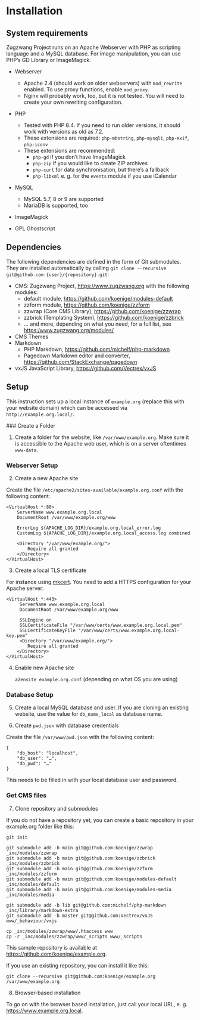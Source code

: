 <!--
# zzwrap
# preparation of install
#
# Part of »Zugzwang Project«
# https://www.zugzwang.org/modules/zzwrap
#
# @author Gustaf Mossakowski <gustaf@koenige.org>
# @copyright Copyright © 2024-2025 Gustaf Mossakowski
# @license http://opensource.org/licenses/lgpl-3.0.html LGPL-3.0
#
-->

# Installation

## System requirements

Zugzwang Project runs on an Apache Webserver with PHP as scripting
language and a MySQL database. For image manipulation, you can use PHP’s
GD Library or ImageMagick.

- Webserver
  - Apache 2.4 (should work on older webservers) with `mod_rewrite`
  enabled. To use proxy functions, enable `mod_proxy`.
  - Nginx will probably work, too, but it is not tested. You will need
  to create your own rewriting configuration.

- PHP
  - Tested with PHP 8.4. If you need to run older versions, it should
  work with versions as old as 7.2.
  - These extensions are required: `php-mbstring`, `php-mysqli`,
  `php-exif`, `php-iconv`
  - These extensions are recommended:
    - `php-gd` if you don’t have ImageMagick
    - `php-zip` if you would like to create ZIP archives
    - `php-curl` for data synchronisation, but there’s a fallback
    - `php-libxml` e. g. for the `events` module if you use iCalendar

- MySQL
  - MySQL 5.7, 8 or 9 are supported
  - MariaDB is supported, too

- ImageMagick
- GPL Ghostscript

## Dependencies

The following dependencies are defined in the form of Git submodules.
They are installed automatically by calling `git clone --recursive
git@github.com:{user}/{repository}.git`:

* CMS: Zugzwang Project, <https://www.zugzwang.org> with the following
modules:
  * default module, <https://github.com/koenige/modules-default>
  * zzform module, <https://github.com/koenige/zzform>
  * zzwrap (Core CMS Library), <https://github.com/koenige/zzwrap>
  * zzbrick (Templating System), <https://github.com/koenige/zzbrick>
  * … and more, depending on what you need, for a full list, see
  <https:/www.zugzwang.org/modules/>
* CMS Themes
* Markdown
  * PHP Markdown, <https://github.com/michelf/php-markdown>
  * Pagedown Markdown editor and converter,
  <https://github.com/StackExchange/pagedown>
* vxJS JavaScript Library, <https://github.com/Vectrex/vxJS>

## Setup

This instruction sets up a local instance of `example.org` (replace this
with your website domain) which can be accessed via
`http://example.org.local/`.

### Create a Folder

1. Create a folder for the website, like `/var/www/example.org`. Make
sure it is accessible to the Apache web user, which is on a server
oftentimes `www-data`.

### Webserver Setup

2. Create a new Apache site

Create the file `/etc/apache2/sites-available/example.org.conf` with
the following content:

    <VirtualHost *:80>
        ServerName www.example.org.local
        DocumentRoot /var/www/example.org/www

        ErrorLog ${APACHE_LOG_DIR}/example.org.local_error.log
        CustomLog ${APACHE_LOG_DIR}/example.org.local_access.log combined

        <Directory "/var/www/example.org/">
            Require all granted
        </Directory>
    </VirtualHost>

3. Create a local TLS certificate

For instance using [mkcert](https://github.com/FiloSottile/mkcert). You
need to add a HTTPS configuration for your Apache server:

	<VirtualHost *:443>
		 ServerName www.example.org.local
		 DocumentRoot /var/www/example.org/www
	
		 SSLEngine on
		 SSLCertificateFile "/var/www/certs/www.example.org.local.pem"
		 SSLCertificateKeyFile "/var/www/certs/www.example.org.local-key.pem"
		 <Directory "/var/www/example.org/">
			Require all granted
		</Directory>
	</VirtualHost>

4. Enable new Apache site

   `a2ensite example.org.conf` (depending on what OS you are using)

### Database Setup

5. Create a local MySQL database and user. If you are cloning an
existing website, use the value for `db_name_local` as database name.

6.  Create `pwd.json` with database credentials

Create the file `/var/www/pwd.json` with the following content:

    {
        "db_host": "localhost",
        "db_user": "…",
        "db_pwd": "…"
    }

This needs to be filled in with your local database user and password.

### Get CMS files

7. Clone repository and submodules

If you do not have a repository yet, you can create a basic repository
in your example.org folder like this:

    git init

    git submodule add -b main git@github.com:koenige/zzwrap _inc/modules/zzwrap
    git submodule add -b main git@github.com:koenige/zzbrick _inc/modules/zzbrick
    git submodule add -b main git@github.com:koenige/zzform _inc/modules/zzform
    git submodule add -b main git@github.com:koenige/modules-default _inc/modules/default
    git submodule add -b main git@github.com:koenige/modules-media _inc/modules/media

    git submodule add -b lib git@github.com:michelf/php-markdown _inc/library/markdown-extra
    git submodule add -b master git@github.com:Vectrex/vxJS www/_behaviour/vxjs

    cp _inc/modules/zzwrap/www/.htaccess www
    cp -r _inc/modules/zzwrap/www/_scripts www/_scripts

This sample repository is available at
<https://github.com/koenige/example.org>. 

If you use an existing repository, you can install it like this:

    git clone --recursive git@github.com:koenige/example.org /var/www/example.org

8. Browser-based installation

To go on with the browser based installation, just call your local URL,
e. g. <https://www.example.org.local>.
